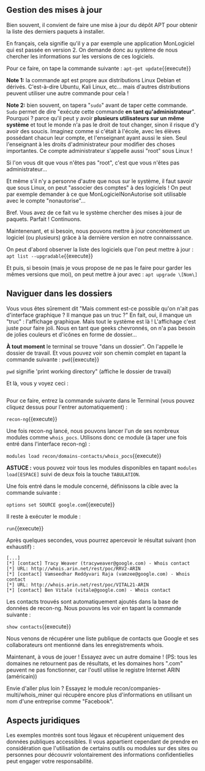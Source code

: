 ## Gestion des mises à jour
Bien souvent, il convient de faire une mise à jour du dépôt APT pour obtenir la liste des derniers paquets à installer.

En français, cela signifie qu'il y a par exemple une application MonLogiciel qui est passée en version 2. On demande donc au système de nous chercher les informations sur les versions de ces logiciels. 

Pour ce faire, on tape la commande suivante :
`apt-get update`{{execute}}

**Note 1:** la commande apt est propre aux distributions Linux Debian et dérivés. C'est-à-dire Ubuntu, Kali Linux, etc... mais d'autres distributions peuvent utiliser une autre commande pour cela !

**Note 2:** bien souvent, on tapera "`sudo`" avant de taper cette commande. `Sudo` permet de dire "exécute cette commande **en tant qu'administrateur**". Pourquoi ? parce qu'il peut y avoir **plusieurs utilisateurs sur un même système** et tout le monde n'a pas le droit de tout changer, sinon il risque d'y avoir des soucis. Imaginez comme si c'était à l'école, avec les élèves possédant chacun leur compte, et l'enseignant ayant aussi le sien. Seul l'enseignant à les droits d'administrateur pour modifier des choses importantes. Ce compte administrateur s'appelle aussi "root" sous Linux !


Si l'on vous dit que vous n'êtes pas "root", c'est que vous n'êtes pas administrateur...

Et même s'il n'y a personne d'autre que nous sur le système, il faut savoir que sous Linux, on peut "associer des comptes" à des logiciels !
On peut par exemple demander à ce que MonLogicielNonAutorise soit utilisable avec le compte "nonautorise"...

Bref. Vous avez de ce fait vu le système chercher des mises à jour de paquets.
Parfait ! Continuons.

Maintenenant, et si besoin, nous pouvons mettre à jour concrètement un logiciel (ou plusieurs) grâce à la dernière version en notre connaisssance.

On peut d'abord observer la liste des logiciels que l'on peut mettre à jour :
`apt list --upgradable`{{execute}}

Et puis, si besoin (mais je vous propose de ne pas le faire pour garder les mêmes versions que moi), on peut mettre à jour avec :
`apt upgrade \[Nom\]`

## Naviguer dans les dossiers
Vous vous êtes sûrement dit "Mais comment est-ce possible qu'on n'ait pas d'interface graphique ? Il manque pas un truc ?"
En fait, oui, il manque un "truc" : l'affichage graphique. Mais tout le système est là ! L'affichage c'est juste pour faire joli. Nous en tant que geeks chevronnés, on n'a pas besoin de jolies couleurs et d'icônes en forme de dossier...

**À tout moment** le terminal se trouve "dans un dossier". On l'appelle le dossier de travail. Et vous pouvez voir son chemin complet en tapant la commande suivante :
`pwd`{{execute}}

`pwd` signifie 'print working directory" (affiche le dossier de travail)

Et là, vous y voyez ceci :

```
```

Pour ce faire, entrez la commande suivante dans le Terminal (vous pouvez cliquez dessus pour l'entrer automatiquement) :

`recon-ng`{{execute}}

Une fois recon-ng lancé, nous pouvons lancer l'un de ses nombreux modules comme `whois_pocs`.
Utilisons donc ce module (à taper une fois entré dans l'interface recon-ng) :

`modules load recon/domains-contacts/whois_pocs`{{execute}}

**ASTUCE :** vous pouvez voir tous les modules disponibles en tapant `modules load[ESPACE]` suivi de deux fois la touche `TABULATION`.

Une fois entré dans le module concerné, définissons la cible avec la commande suivante :

`options set SOURCE google.com`{{execute}}

Il reste à exécuter le module :

`run`{{execute}}

Après quelques secondes, vous pourrez apercevoir le résultat suivant (non exhaustif) :
```
[...]
[*] [contact] Tracy Weaver (tracyweaver@google.com) - Whois contact
[*] URL: http://whois.arin.net/rest/poc/RRV2-ARIN
[*] [contact] Vamseedhar Reddyvari Raja (vamzee@google.com) - Whois contact
[*] URL: http://whois.arin.net/rest/poc/VITAL21-ARIN
[*] [contact] Ben Vitale (vitale@google.com) - Whois contact
```

Les contacts trouvés sont automatiquement ajoutés dans la base de données de recon-ng.
Nous pouvons les voir en tapant la commande suivante :

`show contacts`{{execute}}

Nous venons de récupérer une liste publique de contacts que Google et ses collaborateurs ont mentionné dans les enregistrements whois. 

Maintenant, à vous de jouer ! Essayez avec un autre domaine ! (PS: tous les domaines ne retournent pas de résultats, et les domaines hors ".com" peuvent ne pas fonctionner, car l'outil utilise le registre Internet ARIN (américain))

Envie d'aller plus loin ? Essayez le module recon/companies-multi/whois_miner qui récupère encore plus d'informations en utilisant un nom d'une entreprise comme "Facebook".

## Aspects juridiques
Les exemples montrés sont tous légaux et récupèrent uniquement des données publiques accessibles. Il vous appartient cependant de prendre en considération que l'utilisation de certains outils ou modules sur des sites ou personnes pour découvrir volontairement des informations confidentielles peut engager votre responsabilité.
